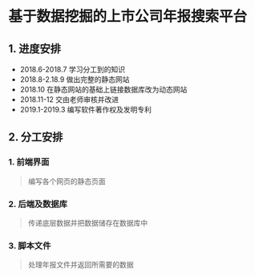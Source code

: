 # 基于数据挖掘的上市公司年报搜索平台

## 1. 进度安排
  - 2018.6-2018.7 学习分工到的知识
  - 2018.8-2.18.9 做出完整的静态网站
  - 2018.10 在静态网站的基础上链接数据库改为动态网站
  - 2018.11-12 交由老师审核并改进
  - 2019.1-2019.3 编写软件著作权及发明专利

## 2. 分工安排

  ### 1. 前端界面
  
> 编写各个网页的静态页面
  
  ### 2. 后端及数据库
  
> 传递底层数据并把数据储存在数据库中
  
  ### 3. 脚本文件

> 处理年报文件并返回所需要的数据
